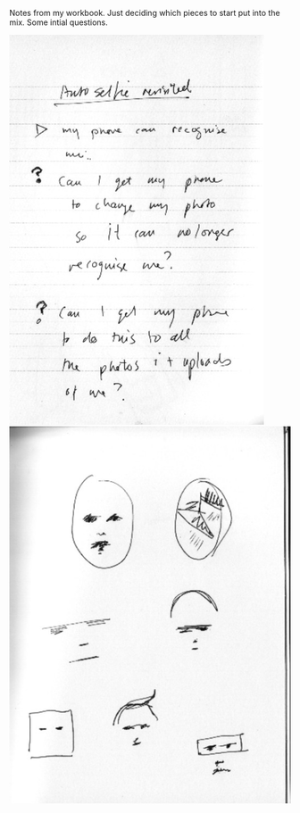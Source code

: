 Notes from my workbook. Just deciding which pieces to start put into the mix. Some intial questions.

![001](../project_images/001.jpg?raw=true "001")
![002](../project_images/002.jpg?raw=true "002")

